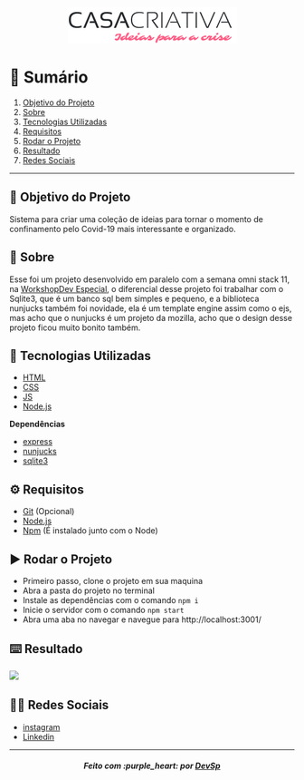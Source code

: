 <div align='center'><img src='src/public/images/logo.png' alt='logo' ></div>

# :pushpin: Sumário

1. [Objetivo do Projeto](#dart-objetivo-do-projeto)
2. [Sobre](#page_with_curl-sobre)
3. [Tecnologias Utilizadas](#rocket-tecnologias-utilizadas)
4. [Requisitos](#gear-requisitos)
5. [Rodar o Projeto](#arrow_forward-rodar-o-projeto)
6. [Resultado](#keyboard-resultado)
7. [Redes Sociais](#man_technologist-redes-sociais)

---

## :dart: Objetivo do Projeto

Sistema para criar uma coleção de ideias para tornar o momento de confinamento pelo Covid-19 mais interessante e organizado.

## :page_with_curl: Sobre

Esse foi um projeto desenvolvido em paralelo com a semana omni stack 11, na [WorkshopDev Especial](https://www.youtube.com/playlist?list=PL85ITvJ7FLohGTWaE_p0J6B-TLmQbN4ka), o diferencial desse projeto foi trabalhar com o Sqlite3, que é um banco sql bem simples e pequeno, e a biblioteca nunjucks também foi novidade, ela é um template engine assim como o ejs, mas acho que o nunjucks é um projeto da mozilla, acho que o design desse projeto ficou muito bonito também.

## :rocket: Tecnologias Utilizadas

* [HTML](https://developer.mozilla.org/pt-BR/docs/Web/HTML)
* [CSS](https://developer.mozilla.org/pt-BR/docs/Web/CSS)
* [JS](https://developer.mozilla.org/pt-BR/docs/Web/JavaScript)
* [Node.js](https://nodejs.org/en/)

**Dependências**

* [express](https://expressjs.com/)
* [nunjucks](https://mozilla.github.io/nunjucks/)
* [sqlite3](https://www.sqlite.org/index.html)

## :gear: Requisitos

* [Git](https://git-scm.com/) (Opcional)
* [Node.js](https://nodejs.org/en/)
* [Npm](https://www.npmjs.com/) (É instalado junto com o Node)

## :arrow_forward: Rodar o Projeto

* Primeiro passo, clone o projeto em sua maquina
* Abra a pasta do projeto no terminal
* Instale as dependências com o comando `npm i` 
* Inicie o servidor com o comando `npm start` 
* Abra uma aba no navegar e navegue para http://localhost:3001/

## :keyboard: Resultado

![](https://media.giphy.com/media/KzzgpsJM4O1Wjn8sYt/giphy.gif)

## :man_technologist: Redes Sociais

* [instagram](https://www.instagram.com/devsp011/)
* [Linkedin](https://www.linkedin.com/in/vitor-sampaio-4532451a7/)

---

<h5 align='center' >Feito com :purple_heart: por <a href="https://github.com/devsp011" target="_blank">DevSp</a> </h5>
